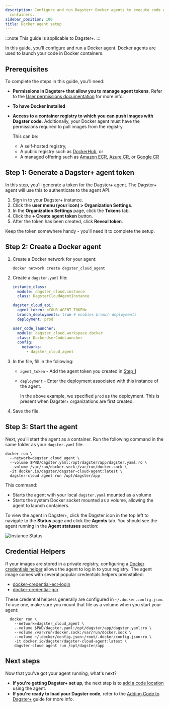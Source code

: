 ```yaml
---
description: Configure and run Dagster+ Docker agents to execute code within Docker
  containers. 
sidebar_position: 100
title: Docker agent setup
---
```

:::note
This guide is applicable to Dagster+.
:::

In this guide, you'll configure and run a Docker agent. Docker agents are used to launch your code in Docker containers.

## Prerequisites

To complete the steps in this guide, you'll need:

- **Permissions in Dagster+ that allow you to manage agent tokens**. Refer to the [User permissions documentation](/dagster-plus/features/authentication-and-access-control/rbac/user-roles-permissions/) for more info.
- **To have Docker installed**
- **Access to a container registry to which you can push images with Dagster code.** Additionally, your Docker agent must have the permissions required to pull images from the registry.

  This can be:

  - A self-hosted registry,
  - A public registry such as [DockerHub](https://hub.docker.com/), or
  - A managed offering such as [Amazon ECR](https://aws.amazon.com/ecr/), [Azure CR](https://azure.microsoft.com/en-us/services/container-registry/#overview), or [Google CR](https://cloud.google.com/container-registry)

## Step 1: Generate a Dagster+ agent token

In this step, you'll generate a token for the Dagster+ agent. The Dagster+ agent will use this to authenticate to the agent API.

1. Sign in to your Dagster+ instance.
2. Click the **user menu (your icon) > Organization Settings**.
3. In the **Organization Settings** page, click the **Tokens** tab.
4. Click the **+ Create agent token** button.
5. After the token has been created, click **Reveal token**.

Keep the token somewhere handy - you'll need it to complete the setup.

## Step 2: Create a Docker agent

1. Create a Docker network for your agent:

   ```shell
   docker network create dagster_cloud_agent
   ```

2. Create a `dagster.yaml` file:

   ```yaml
   instance_class:
     module: dagster_cloud.instance
     class: DagsterCloudAgentInstance

   dagster_cloud_api:
     agent_token: <YOUR_AGENT_TOKEN>
     branch_deployments: true # enables branch deployments
     deployment: prod

   user_code_launcher:
     module: dagster_cloud.workspace.docker
     class: DockerUserCodeLauncher
     config:
       networks:
         - dagster_cloud_agent
   ```

3. In the file, fill in the following:

   - `agent_token` - Add the agent token you created in [Step 1](#step-1-generate-a-dagster-agent-token)
   - `deployment` - Enter the deployment associated with this instance of the agent.

     In the above example, we specified `prod` as the deployment. This is present when Dagster+ organizations are first created.

4. Save the file.

## Step 3: Start the agent

Next, you'll start the agent as a container. Run the following command in the same folder as your `dagster.yaml` file:

```shell
docker run \
  --network=dagster_cloud_agent \
  --volume $PWD/dagster.yaml:/opt/dagster/app/dagster.yaml:ro \
  --volume /var/run/docker.sock:/var/run/docker.sock \
  -it docker.io/dagster/dagster-cloud-agent:latest \
  dagster-cloud agent run /opt/dagster/app
```

This command:

- Starts the agent with your local `dagster.yaml` mounted as a volume
- Starts the system Docker socket mounted as a volume, allowing the agent to launch containers.

To view the agent in Dagster+, click the Dagster icon in the top left to navigate to the **Status** page and click the **Agents** tab. You should see the agent running in the **Agent statuses** section:

![Instance Status](/images/dagster-plus/deployment/agents/dagster-cloud-instance-status.png)

## Credential Helpers

If your images are stored in a private registry, configuring a [Docker credentials helper](https://docs.docker.com/engine/reference/commandline/login/#credential-helpers) allows the agent to log in to your registry. The agent image comes with several popular credentials helpers preinstalled:

- [docker-credential-ecr-login](https://github.com/awslabs/amazon-ecr-credential-helper)
- [docker-credential-gcr](https://github.com/GoogleCloudPlatform/docker-credential-gcr)

These credential helpers generally are configured in `~/.docker.config.json`. To use one, make sure you mount that file as a volume when you start your agent:

```shell
  docker run \
    --network=dagster_cloud_agent \
    --volume $PWD/dagster.yaml:/opt/dagster/app/dagster.yaml:ro \
    --volume /var/run/docker.sock:/var/run/docker.sock \
    --volume ~/.docker/config.json:/root/.docker/config.json:ro \
    -it docker.io/dagster/dagster-cloud-agent:latest \
    dagster-cloud agent run /opt/dagster/app
```

## Next steps

Now that you've got your agent running, what's next?

- **If you're getting Dagster+ set up**, the next step is to [add a code location](/dagster-plus/deployment/code-locations/) using the agent.
- **If you're ready to load your Dagster code**, refer to the [Adding Code to Dagster+](/dagster-plus/deployment/code-locations/) guide for more info.
